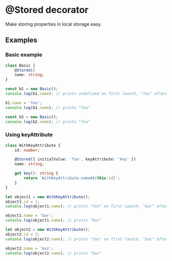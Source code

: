# @Stored decorator

Make storing properties in local storage easy.

## Examples

### Basic example

~~~typescript
class Basic {
    @Stored()
    name: string;
}

const b1 = new Basic();
console.log(b1.name); // prints undefined on first launch, "foo" afterward

b1.name = 'foo';
console.log(b1.name); // prints "foo"

const b2 = new Basic();
console.log(b2.name); // prints "foo"
~~~

### Using keyAttribute

~~~typescript
class WithKeyAttribute {
    id: number;

    @Stored({ initialValue: 'foo', keyAttribute: 'key' })
    name: string;

    get key(): string {
        return `WithKeyAttribute.name#${this.id}`;
    }
}

let object1 = new WithKeyAttribute();
object1.id = 1;
console.log(object1.name); // prints "foo" on first launch, "bar" afterward

object1.name = 'bar';
console.log(object1.name); // prints "bar"

let object2 = new WithKeyAttribute();
object2.id = 2;
console.log(object2.name); // prints "foo" on first launch, "baz" afterward

object2.name = 'baz';
console.log(object2.name); // prints "baz"
~~~
